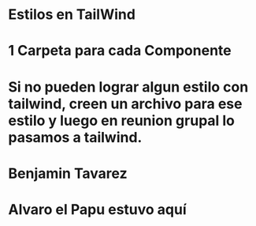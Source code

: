# Estilos en TailWind
# 1 Carpeta para cada Componente

# Si no pueden lograr algun estilo con tailwind, creen un archivo para ese estilo y luego en reunion grupal lo pasamos a tailwind. 


# Benjamin Tavarez 



# Alvaro el Papu estuvo aquí
